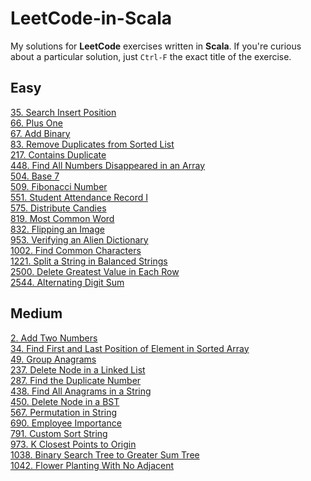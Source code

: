 # LeetCode-in-Scala

My solutions for **LeetCode** exercises written in **Scala**.
If you're curious about a particular solution, just `Ctrl-F` the exact title of the exercise.

## Easy

[35. Search Insert Position](src/BinarySearch/Solution.scala) \
[66. Plus One](src/AddOne/Solution.scala) \
[67. Add Binary](/src/AddBinary/Solution.scala) \
[83. Remove Duplicates from Sorted List](src/DeleteDuplicates/Solution.scala) \
[217. Contains Duplicate](src/ContainsDuplicates/Solution.scala) \
[448. Find All Numbers Disappeared in an Array](src/DissapNums/Solution.scala) \
[504. Base 7](src/ConvertToBase7/Solution.scala) \
[509. Fibonacci Number](src/Fibo/Solution.scala) \
[551. Student Attendance Record I](src/CheckRecord/Solution.scala) \
[575. Distribute Candies](src/Candies/Solution.scala) \
[819. Most Common Word](src/BannedWords/Solution.scala) \
[832. Flipping an Image](src/FlipInvert/Solution.scala) \
[953. Verifying an Alien Dictionary](src/AlienLanguage/Solution.scala) \
[1002. Find Common Characters](src/CommonLetters/Solution.scala) \
[1221. Split a String in Balanced Strings](src/BalancedStrings/Solution.scala) \
[2500. Delete Greatest Value in Each Row](src/DeleteGreatestValue/Solution.scala) \
[2544. Alternating Digit Sum](src/AlternatingDigitSum/Solution.scala)

## Medium

[2. Add Two Numbers](src/AddLists/Solution.scala) \
[34. Find First and Last Position of Element in Sorted Array](src/FirstAndLast/Solution.scala) \
[49. Group Anagrams](src/Anagrams/Solution.scala) \
[237. Delete Node in a Linked List](src/DeleteNode/Solution.scala) \
[287. Find the Duplicate Number](src/DuplicateNumber/Solution.scala) \
[438. Find All Anagrams in a String](src/FindAnagrams/Solution.scala) \
[450. Delete Node in a BST](src/DeleteNodeBT/Solution.scala) \
[567. Permutation in String](src/CheckInclusion//Solution.scala) \
[690. Employee Importance](src/EmployeeImportance/Solution.scala) \
[791. Custom Sort String](src/CustomOrder/Solution.scala) \
[973. K Closest Points to Origin](src/ClosestK/Solution.scala) \
[1038. Binary Search Tree to Greater Sum Tree](src/BSTtoGST/Solutions.scala) \
[1042. Flower Planting With No Adjacent](src/Garden/Solution.scala)
